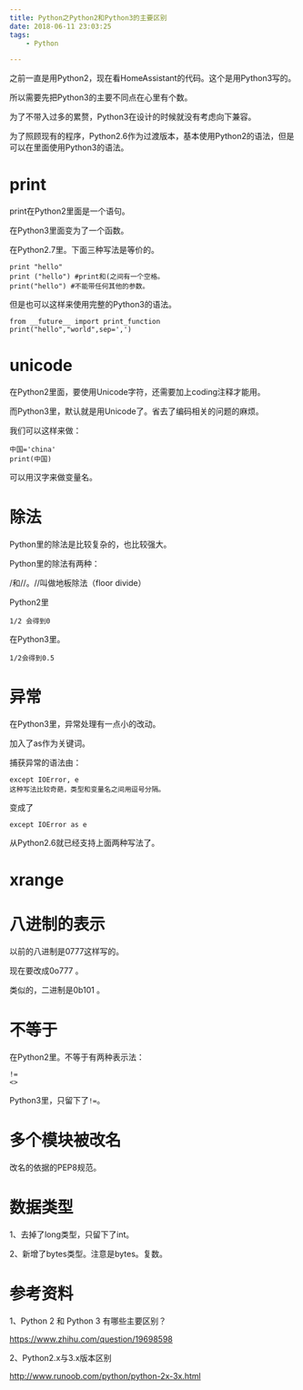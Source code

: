 ```yaml
---
title: Python之Python2和Python3的主要区别
date: 2018-06-11 23:03:25
tags:
	- Python

---
```




之前一直是用Python2，现在看HomeAssistant的代码。这个是用Python3写的。

所以需要先把Python3的主要不同点在心里有个数。



为了不带入过多的累赘，Python3在设计的时候就没有考虑向下兼容。

为了照顾现有的程序，Python2.6作为过渡版本，基本使用Python2的语法，但是可以在里面使用Python3的语法。

# print

print在Python2里面是一个语句。

在Python3里面变为了一个函数。

在Python2.7里。下面三种写法是等价的。

```
print "hello"
print ("hello") #print和(之间有一个空格。
print("hello") #不能带任何其他的参数。
```

但是也可以这样来使用完整的Python3的语法。

```
from __future__ import print_function
print("hello","world",sep=',')
```

# unicode

在Python2里面，要使用Unicode字符，还需要加上coding注释才能用。

而Python3里，默认就是用Unicode了。省去了编码相关的问题的麻烦。

我们可以这样来做：

```
中国='china'
print(中国)
```

可以用汉字来做变量名。

# 除法

Python里的除法是比较复杂的，也比较强大。

Python里的除法有两种：

/和//。//叫做地板除法（floor divide）

Python2里

```
1/2 会得到0
```

在Python3里。

```
1/2会得到0.5
```

# 异常

在Python3里，异常处理有一点小的改动。

加入了as作为关键词。

捕获异常的语法由：

```
except IOError, e
这种写法比较奇葩，类型和变量名之间用逗号分隔。
```

变成了

```
except IOError as e
```

从Python2.6就已经支持上面两种写法了。

# xrange



# 八进制的表示

以前的八进制是0777这样写的。

现在要改成0o777 。

类似的，二进制是0b101 。

# 不等于

在Python2里。不等于有两种表示法：

```
!=
<>
```

Python3里，只留下了`!=`。

# 多个模块被改名

改名的依据的PEP8规范。



# 数据类型

1、去掉了long类型，只留下了int。

2、新增了bytes类型。注意是bytes。复数。



# 参考资料

1、Python 2 和 Python 3 有哪些主要区别？

https://www.zhihu.com/question/19698598

2、Python2.x与3.x版本区别

http://www.runoob.com/python/python-2x-3x.html